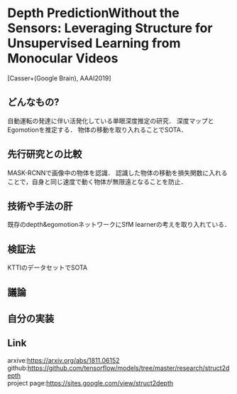 # Depth PredictionWithout the Sensors: Leveraging Structure for Unsupervised Learning from Monocular Videos
[Casser+(Google Brain), AAAI2019] 

## どんなもの?
自動運転の発達に伴い活発化している単眼深度推定の研究．
深度マップとEgomotionを推定する．
物体の移動を取り入れることでSOTA．

## 先行研究との比較
MASK-RCNNで画像中の物体を認識．
認識した物体の移動を損失関数に入れることで，自身と同じ速度で動く物体が無限遠となることを防止．

## 技術や手法の肝
既存のdepth&egomotionネットワークにSfM learnerの考えを取り入れている．

## 検証法
KTTIのデータセットでSOTA

## 議論

## 自分の実装

## Link
arxive:https://arxiv.org/abs/1811.06152
github:https://github.com/tensorflow/models/tree/master/research/struct2depth \
project page:https://sites.google.com/view/struct2depth
